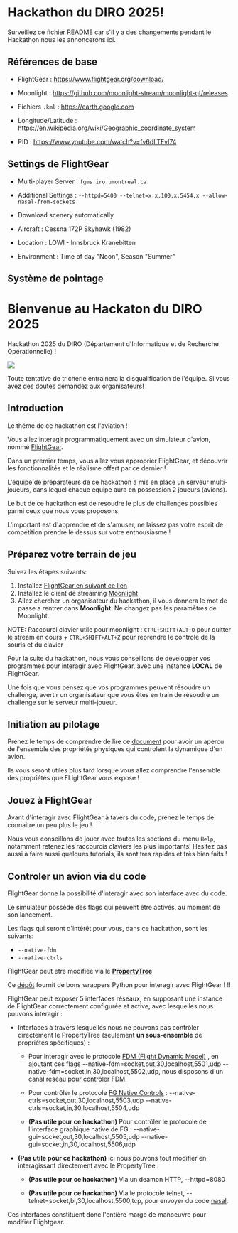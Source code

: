 # Hackathon du DIRO 2025!

   Surveillez ce fichier README car s'il y a des changements pendant le Hackathon
   nous les annoncerons ici.


## Références de base

- FlightGear : https://www.flightgear.org/download/

- Moonlight : https://github.com/moonlight-stream/moonlight-qt/releases

- Fichiers `.kml` : https://earth.google.com

- Longitude/Latitude : https://en.wikipedia.org/wiki/Geographic_coordinate_system

- PID : https://www.youtube.com/watch?v=fv6dLTEvl74


## Settings de FlightGear

- Multi-player Server : `fgms.iro.umontreal.ca`

- Additional Settings : `--httpd=5400 --telnet=x,x,100,x,5454,x --allow-nasal-from-sockets`

- Download scenery automatically

- Aircraft : Cessna 172P Skyhawk (1982)

- Location : LOWI - Innsbruck Kranebitten

- Environment : Time of day "Noon", Season "Summer"


## Système de pointage
# Bienvenue au Hackaton du DIRO 2025 
Hackathon 2025 du DIRO (Département d'Informatique et de Recherche Opérationnelle) !

![](./Hackathon2025.png)

Toute tentative de tricherie entrainera la disqualification de l'équipe. Si vous
avez des doutes demandez aux organisateurs!


## Introduction

Le théme de ce hackathon est l'aviation !

Vous allez interagir programmatiquement avec un simulateur d'avion, nommé [FlightGear](https://www.flightgear.org/).

Dans un premier temps, vous allez vous approprier FlightGear, et découvrir les fonctionnalités et le réalisme offert par ce dernier !

L'équipe de préparateurs de ce hackathon a mis en place un serveur multi-joueurs, dans lequel chaque equipe aura en possession 2 joueurs (avions).

Le but de ce hackathon est de resoudre le plus de challenges possibles parmi ceux que nous vous proposons. 

L'important est d'apprendre et de s'amuser, ne laissez pas votre esprit de compétition prendre le dessus sur votre enthousiasme !

## Préparez votre terrain de jeu

Suivez les étapes suivants:

1. Installez [FlightGear en suivant ce lien](https://www.flightgear.org/download/)
2. Installez le client de streaming [Moonlight](https://github.com/moonlight-stream/moonlight-qt/releases)
3. Allez chercher un organisateur du hackathon, il vous donnera le mot de passe a rentrer dans **Moonlight**. Ne changez pas les paramètres de Moonlight.

NOTE: Raccourci clavier utile pour moonlight : `CTRL+SHIFT+ALT+Q` pour quitter le stream en cours + `CTRL+SHIFT+ALT+Z` pour reprendre le controle de la souris et du clavier 

Pour la suite du hackathon, nous vous conseillons de développer vos programmes pour interagir avec FlightGear, avec une instance **LOCAL** de FlightGear.

Une fois que vous pensez que vos programmes peuvent résoudre un challenge, avertir un organisateur que vous êtes en train de résoudre un challenge sur le serveur multi-joueur.

## Initiation au pilotage

Prenez le temps de comprendre de lire ce [document](./bases-pilotage.pdf) pour avoir un apercu de l'ensemble des propriétés physiques qui controlent la dynamique d'un avion.

Ils vous seront utiles plus tard lorsque vous allez comprendre l'ensemble des propriétés que FLightGear vous expose !

## Jouez à FlightGear

Avant d'interagir avec FlightGear à tavers du code, prenez le temps de connaitre un peu plus le jeu ! 

Nous vous conseillons de jouer avec toutes les sections du menu `Help`, notamment retenez les raccourcis claviers les plus importants! Hesitez pas aussi à faire aussi quelques tutorials, ils sont tres rapides et très bien faits !

## Controler un avion via du code

FlightGear donne la possibilité d'interagir avec son interface avec du code.

Le simulateur possède des flags qui peuvent être activés, au moment de son lancement.

Les flags qui seront d'intérêt pour vous, dans ce hackathon, sont les suivants:

* `--native-fdm`
* `--native-ctrls`

FlightGear peut etre modifiée via le [**PropertyTree**](https://wiki.flightgear.org/Property_Tree/Explained)

Ce [dépôt](https://github.com/julianneswinoga/flightgear-python/blob/master/flightgear_python) fournit de bons wrappers Python pour interagir avec FlightGear ! !!

FlightGear peut exposer 5 interfaces réseaux, en supposant une instance de FlightGear correctement configurée et active, avec lesquelles nous pouvons interagir :

* Interfaces à travers lesquelles nous ne pouvons pas contrôler directement le PropertyTree (seulement **un sous-ensemble** de propriétés spécifiques) :

    * Pour interagir avec le protocole [FDM (Flight Dynamic Model)](https://wiki.flightgear.org/Flightgear_FDM_properties) , en ajoutant ces flags --native-fdm=socket,out,30,localhost,5501,udp --native-fdm=socket,in,30,localhost,5502,udp, nous disposons d'un canal reseau pour contrôler FDM.

    * Pour contrôler le protocole [FG Native Controls](https://github.com/julianneswinoga/flightgear-python/blob/master/flightgear_python/ctrls_v27.py) : --native-ctrls=socket,out,30,localhost,5503,udp --native-ctrls=socket,in,30,localhost,5504,udp

    * **(Pas utile pour ce hackathon)** Pour contrôler le protocole de l'interface graphique native de FG : --native-gui=socket,out,30,localhost,5505,udp --native-gui=socket,in,30,localhost,5506,udp

*  **(Pas utile pour ce hackathon)** ici nous pouvons tout modifier en interagissant directement avec le PropertyTree :

    * **(Pas utile pour ce hackathon)** Via un deamon HTTP, --httpd=8080

    * **(Pas utile pour ce hackathon)** Via le protocole telnet, --telnet=socket,bi,30,localhost,5500,tcp, pour envoyer  du code [nasal](https://wiki.flightgear.org/Nasal_scripting_language).

Ces interfaces constituent donc l'entière marge de manoeuvre pour modifier Flightgear.

